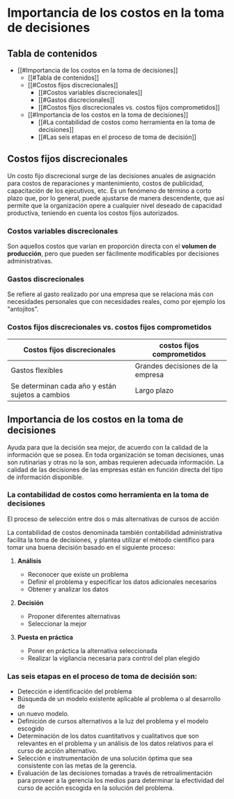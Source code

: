 # Importancia de los costos en la toma de decisiones
## Tabla de contenidos
- [[#Importancia de los costos en la toma de decisiones]]
  - [[#Tabla de contenidos]]
  - [[#Costos fijos discrecionales]]
    - [[#Costos variables discrecionales]]
    - [[#Gastos discrecionales]]
    - [[#Costos fijos discrecionales vs. costos fijos comprometidos]]
  - [[#Importancia de los costos en la toma de decisiones]]
    - [[#La contabilidad de costos como herramienta en la toma de decisiones]]
    - [[#Las seis etapas en el proceso de toma de decisión]]

> <div style="page-break-after: always;"></div>

## Costos fijos discrecionales
Un costo fijo discrecional surge de las decisiones anuales de asignación para costos de reparaciones y mantenimiento, costos de publicidad, capacitación de los ejecutivos, etc. Es un fenómeno de término a corto plazo que, por lo general, puede ajustarse de manera descendente, que así permite que la organización opere a cualquier nivel deseado de capacidad productiva, teniendo en cuenta los costos fijos autorizados.

### Costos variables discrecionales
Son aquellos costos que varían en proporción directa con el **volumen de producción**, pero que pueden ser fácilmente modificables por decisiones administrativas.

### Gastos discrecionales
Se refiere al gasto realizado por una empresa que se relaciona más con necesidades personales que con necesidades reales, como por ejemplo los "antojitos".

### Costos fijos discrecionales vs. costos fijos comprometidos
| Costos fijos discrecionales                      | costos fijos comprometidos       |
| ------------------------------------------------ | -------------------------------- |
| Gastos flexibles                                 | Grandes decisiones de la empresa |
| Se determinan cada año y están sujetos a cambios | Largo plazo                      |

## Importancia de los costos en la toma de decisiones
Ayuda para que la decisión sea mejor, de acuerdo con la calidad de la información que se posea. En toda organización se toman decisiones, unas son rutinarias y otras no la son, ambas requieren adecuada información. La calidad de las decisiones de las empresas están en función directa del tipo de información disponible.

### La contabilidad de costos como herramienta en la toma de decisiones
El proceso de selección entre dos o más alternativas de cursos de acción

La contabilidad de costos denominada también contabilidad administrativa facilita la toma de decisiones, y plantea utilizar el método científico para tomar una buena decisión basado en el siguiente proceso:

1. **Análisis**
   - Reconocer que existe un problema
   - Definir el problema y especificar los datos adicionales necesarios
   - Obtener y analizar los datos

2. **Decisión**
    - Proponer diferentes alternativas
    - Seleccionar la mejor

3. **Puesta en práctica**
    - Poner en práctica la alternativa seleccionada
    - Realizar la vigilancia necesaria para control del plan elegido

### Las seis etapas en el proceso de toma de decisión son:
- Detección e identificación del problema
- Búsqueda de un modelo existente aplicable al problema o al desarrollo de
- un nuevo modelo.
- Definición de cursos alternativos a la luz del problema y el modelo escogido
- Determinación de los datos cuantitativos y cualitativos que son relevantes en el problema y un análisis de los datos relativos para el curso de acción alternativo.
- Selección e instrumentación de una solución óptima que sea consistente con las metas de la gerencia.
- Evaluación de las decisiones tomadas a través de retroalimentación para proveer a la gerencia los medios para determinar la efectividad del curso de acción escogida en la solución del problema.